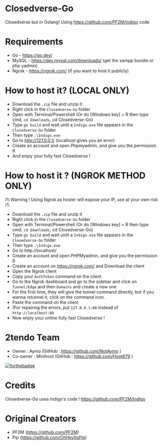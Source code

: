 # Closedverse-Go
Closedverse but in Golang! Using https://github.com/PF2M/Indigo code

# Requirements

- Go - https://go.dev/
- MySQL - https://dev.mysql.com/downloads/ (get the xampp bundle or php yadmin)
- Ngrok - https://ngrok.com/ (if you want to host it publicly)

# How to host it? (LOCAL ONLY)
- Download the `.zip` file and unzip it
- Right click in the `Closedverse-Go` folder
- Open with Terminal/Powershell (Or do [Windows key] + R then type cmd, `cd Downloads`, cd Closedverse-Go)
- Type `go build` and wait until a `Indigo.exe` file appears in the `Closedverse-Go` folder
- Then type `.\Indigo.exe`
- Go to http://127.0.0.1/ (localhost gives you an error)
- Create an account and open Phpmyadmin, and give you the permission 9
- And enjoy your fully fast Closedverse !
# How to host it ? (NGROK METHOD ONLY)
/!\ Warning ! Using Ngrok as hoster will expose your IP, use at your own risk /!\
- Download the `.zip` file and unzip it
- Right click in the `Closedverse-Go` folder
- Open with Terminal/Powershell (Or do [Windows key] + R then type cmd, `cd Downloads`, cd Closedverse-Go)
- Type `go build` and wait until a `Indigo.exe` file appears in the `Closedverse-Go` folder
- Then type `.\Indigo.exe`
- Go to http://localhost/
- Create an account and open PHPMyadmin, and give you the permission 9
- Create an account on https://ngrok.com/ and Download the client
- Open the Ngrok client
- Copy your `AuthToken` command on the client
- Go to the Ngrok dashboard and go to the sidebar and click on `Tunnel/Edge` and then `Domains` and create a new one
- For the first time, they will give the tunnel command directly, but if you wanna retunnel it, click on the command icon.
- Paste the command on the client
- (For repairing the errors, put `127.0.0.1:80` instead of `http://localhost:80`
- Now enjoy your online fully fast Closedverse !
# 2tendo Team
- Owner : Aymo (GitHub : https://github.com/NotAymo )
- Co-owner : Minihoot (GitHub : https://github.com/Hoot679 )

  
[![forthebadge](https://forthebadge.com/images/badges/built-with-love.svg)](https://forthebadge.com)

# Credits
Closedverse-Go uses Indigo's code ! https://github.com/PF2M/Indigo
# Original Creators
- PF2M (https://github.com/PF2M)
- Pip (https://github.com/OhHeyItsPip)
